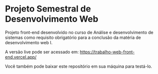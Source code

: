 # Projeto Semestral de Desenvolvimento Web

Projeto front-end desenvolvido no curso de Análise e desenvolvimento de sistemas como requisito obrigatório para a conclusão da matéria de desenvolvimento web I.

A versão live pode ser acessado em: https://trabalho-web-front-end.vercel.app/

Você também pode baixar este repositório em sua máquina para testá-lo.
